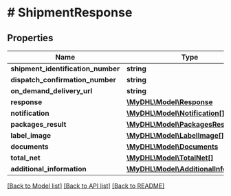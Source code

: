 # # ShipmentResponse

## Properties

Name | Type | Description | Notes
------------ | ------------- | ------------- | -------------
**shipment_identification_number** | **string** |  | [optional] 
**dispatch_confirmation_number** | **string** |  | [optional] 
**on_demand_delivery_url** | **string** |  | [optional] 
**response** | [**\MyDHL\Model\Response**](Response.md) |  | [optional] 
**notification** | [**\MyDHL\Model\Notification[]**](Notification.md) |  | 
**packages_result** | [**\MyDHL\Model\PackagesResult**](PackagesResult.md) |  | [optional] 
**label_image** | [**\MyDHL\Model\LabelImage[]**](LabelImage.md) |  | [optional] 
**documents** | [**\MyDHL\Model\Documents**](Documents.md) |  | [optional] 
**total_net** | [**\MyDHL\Model\TotalNet[]**](TotalNet.md) |  | [optional] 
**additional_information** | [**\MyDHL\Model\AdditionalInformation**](AdditionalInformation.md) |  | [optional] 

[[Back to Model list]](../../README.md#documentation-for-models) [[Back to API list]](../../README.md#documentation-for-api-endpoints) [[Back to README]](../../README.md)



